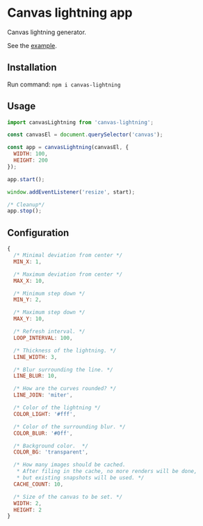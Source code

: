 # Canvas lightning app

Canvas lightning generator.

See the [example](https://autioch.github.io/lightning).

## Installation

Run command:
`npm i canvas-lightning`

## Usage
```javascript
import canvasLightning from 'canvas-lightning';

const canvasEl = document.querySelector('canvas');

const app = canvasLightning(canvasEl, {
  WIDTH: 100,
  HEIGHT: 200
});

app.start();

window.addEventListener('resize', start);

/* Cleanup*/
app.stop();

```

## Configuration


```javascript
{
  /* Minimal deviation from center */
  MIN_X: 1,

  /* Maximum deviation from center */
  MAX_X: 10,

  /* Minimum step down */
  MIN_Y: 2,

  /* Maximum step down */
  MAX_Y: 10,

  /* Refresh interval. */
  LOOP_INTERVAL: 100,

  /* Thickness of the lightning. */
  LINE_WIDTH: 3,

  /* Blur surrounding the line. */
  LINE_BLUR: 10,

  /* How are the curves rounded? */
  LINE_JOIN: 'miter',

  /* Color of the lightning */
  COLOR_LIGHT: '#fff',

  /* Color of the surrounding blur. */
  COLOR_BLUR: '#0ff',

  /* Background color.  */
  COLOR_BG: 'transparent',

  /* How many images should be cached.
   * After filing in the cache, no more renders will be done,
   * but existing snapshots will be used. */
  CACHE_COUNT: 10,

  /* Size of the canvas to be set. */
  WIDTH: 2,
  HEIGHT: 2
}
```
